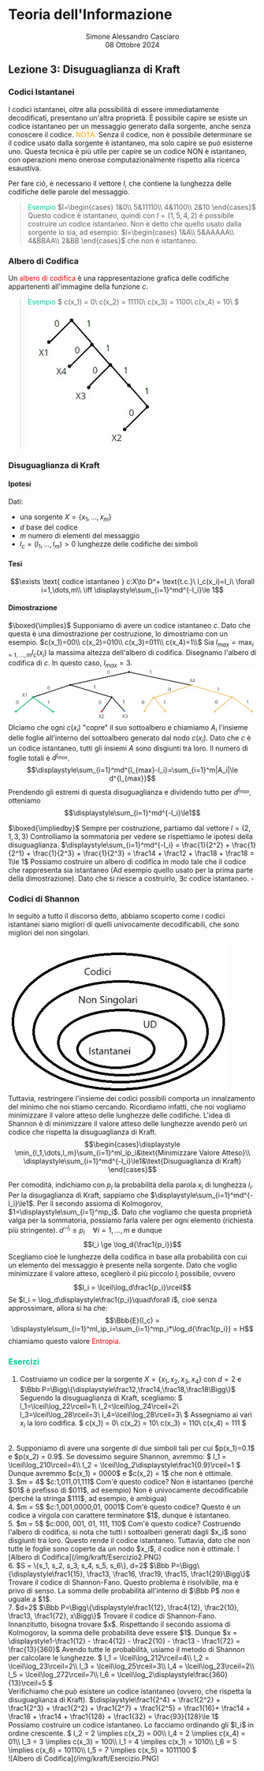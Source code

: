 # Teoria dell'Informazione
<html>
    <div align=center>
    Simone Alessandro Casciaro<br>
    08 Ottobre 2024
    </div>
</html>

## Lezione 3: Disuguaglianza di Kraft
### Codici Istantanei
I codici istantanei, oltre alla possibilità di essere immediatamente decodificati, presentano un'altra proprietà.
È possibile capire se esiste un codice istantaneo per un messaggio generato dalla sorgente, anche senza conoscere il codice.
<font color=orange> NOTA:</font> Senza il codice, non è possibile determinare se il codice usato dalla sorgente è istantaneo, ma solo capire se può esisterne uno. Questa tecnica è più utile per capire se un codice NON è istantaneo, con operazioni meno onerose computazionalmente rispetto alla ricerca esaustiva.

Per fare ciò, è necessario il vettore $l$, che contiene la lunghezza delle codifiche delle parole del messaggio.
> <font color=00cc99>Esempio</font>
$l=\begin{cases}
1&0\\
5&11110\\
4&1100\\
2&10
\end{cases}$
Questo codice è istantaneo, quindi con $l=(1,5,4,2)$ è possibile costruire un codice istantaneo. Non è detto che quello usato dalla sorgente lo sia, ad esempio:
$l=\begin{cases}
1&A\\
5&AAAAA\\
4&BBAA\\
2&BB
\end{cases}$
che non è istantaneo.

### Albero di Codifica
Un <font color=red>albero di codifica</font> è una rappresentazione grafica delle codifiche appartenenti all'immagine della funzione $c$.
> <font color=00cc99>Esempio</font>
$
c(x_1) = 0\\
c(x_2) = 11110\\
c(x_3) = 1100\\
c(x_4) = 10\\
$
![Albero di Codifica](/img/kraft/generico.png)
### Disuguaglianza di Kraft
#### Ipotesi
Dati: 
- una sorgente $X=\{x_1,\dots,x_m\}$
- $d$ base del codice
- $m$ numero di elementi del messaggio
- $l_c = (l_1,\dots,l_m) > 0$ lunghezze delle codifiche dei simboli

#### Tesi
$$\exists \text{ codice istantaneo } c:X\to D^+ \text{t.c.}\ l_c(x_i)=l_i\ \forall i=1,\dots,m\\
\iff \displaystyle\sum_{i=1}^md^{-l_i}\le 1$$

#### Dimostrazione
$\boxed{\implies}$
Supponiamo di avere un codice istantaneo $c$. Dato che questa è una dimostrazione per costruzione, lo dimostriamo con un esempio.
$c(x_1)=00\\
c(x_2)=010\\
c(x_3)=011\\
c(x_4)=1\\$
Sia $l_{max}=\displaystyle\max_{i=1,\dots,m}l_c(x_i)$ la massima altezza dell'albero di codifica. Disegnamo l'albero di codifica di $c$.
In questo caso, $l_{max} = 3$.
![](/img/kraft/kraft1.png)
DIciamo che ogni $c(x_i)$ "copre" il suo sottoalbero e chiamiamo $A_i$ l'insieme delle foglie all'interno del sottoalbero generato dal nodo $c(x_i)$. Dato che $c$ è un codice istantaneo, tutti gli insiemi $A$ sono disgiunti tra loro.
Il numero di foglie totali è $d^{l_{max}}$.
$$\displaystyle\sum_{i=1}^md^{l_{max}-l_i}=\sum_{i=1}^m|A_i|\le d^{l_{max}}$$ Prendendo gli estremi di questa disuguaglianza e dividendo tutto per $d^{l_{max}}$, otteniamo $$\displaystyle\sum_{i=1}^md^{-l_i}\le1$$

$\boxed{\impliedby}$
Sempre per costruzione, partiamo dal vettore $l = (2, 1, 3, 3)$
Controlliamo la sommatoria per vedere se rispettiamo le ipotesi della disuguaglianza.
$\displaystyle\sum_{i=1}^md^{-l_i} = \frac{1}{2^2} + \frac{1}{2^1} + \frac{1}{2^3} + \frac{1}{2^3} = \frac14 + \frac12 + \frac18 + \frac18 = 1\le 1$
Possiamo costruire un albero di codifica in modo tale che il codice che rappresenta sia istantaneo (Ad esempio quello usato per la prima parte della dimostrazione). Dato che si riesce a costruirlo, $\exists c$ codice istantaneo. $\square$

### Codici di Shannon
In seguito a tutto il discorso detto, abbiamo scoperto come i codici istantanei siano migliori di quelli univocamente decodificabili, che sono migliori dei non singolari.

![Albero di Codifica](/img/sottoinsiemi/Gerarchia.jpeg)
Tuttavia, restringere l'insieme dei codici possibili comporta un innalzamento del minimo che noi stiamo cercando. Ricordiamo infatti, che noi vogliamo minimizzare il valore atteso delle lunghezze delle codifiche.
L'idea di Shannon è di minimizzare il valore atteso delle lunghezze avendo però un codice che rispetta la disuguaglianza di Kraft.
$$\begin{cases}\displaystyle
\min_{l_1,\dots,l_m}\sum_{i=1}^ml_ip_i&\text{Minimizzare Valore Atteso}\\
\displaystyle\sum_{i=1}^md^{-l_i}\le1&\text{Disuguaglianza di Kraft}
\end{cases}$$

Per comodità, indichiamo con $p_i$ la probabilità della parola $x_i$ di lunghezza $l_i$.
Per la disugaglianza di Kraft, sappiamo che $\displaystyle\sum_{i=1}^md^{-l_i}\le1$. Per il secondo assioma di Kolmogorov, $1=\displaystyle\sum_{i=1}^mp_i$.
Dato che vogliamo che questa proprietà valga per la sommatoria, possiamo farla valere per ogni elemento (richiesta più stringente).
$d^{-l_i} \le p_i\quad\forall i=1,\dots,m$ e dunque
$$l_i \ge \log_d{\frac1{p_i}}$$ Scegliamo cioè le lunghezze della codifica in base alla probabilità con cui un elemento del messaggio è presente nella sorgente.
Dato che voglio minimizzare il valore atteso, sceglierò il più piccolo $l_i$ possibile, ovvero
$$l_i = \lceil\log_d\frac1{p_i}\rceil$$ Se $l_i = \log_d\displaystyle\frac1{p_i}\quad\forall i$, cioè senza approssimare, allora si ha che:
$$\Bbb{E}(l_c) = \displaystyle\sum_{i=1}^ml_ip_i=\sum_{i=1}^mp_i*\log_d{\frac1{p_i}} = H$$
chiamiamo questo valore <font color=red>Entropia</font>.
### <font color=00cc99>Esercizi</font>
1. Costruiamo un codice per la sorgente $X=\{x_1, x_2, x_3, x_4\}$ con $d=2$ e $\Bbb P=\Bigg\{\displaystyle\frac12,\frac14,\frac18,\frac18\Bigg\}$
Seguendo la disuguaglianza di Kraft, scegliamo:
$
l_1=\lceil\log_22\rceil=1\\
l_2=\lceil\log_24\rceil=2\\
l_3=\lceil\log_28\rceil=3\\
l_4=\lceil\log_28\rceil=3\\
$
Assegniamo ai vari $x_i$ la loro codifica.
$
c(x_1) = 0\\
c(x_2) = 10\\
c(x_3) = 110\\
c(x_4) = 111
$ 
<br>
2. Supponiamo di avere una sorgente di due simboli tali per cui $p(x_1)=0.1$ e $p(x_2) = 0.9$. Se dovessimo seguire Shannon, avremmo:
$
l_1 = \lceil\log_210\rceil=4\\
l_2 = \lceil\log_2\displaystyle\frac1{0.9}\rceil=1
$
Dunque avremmo $c(x_1) = 0000$ e $c(x_2) = 1$ che non è ottimale.
<br>
3. $m = 4$
$c:1,011,01,111$
Com'è questo codice?
Non è istantaneo (perché $01$ è prefisso di $011$, ad esempio)
Non è univocamente decodificabile (perché la stringa $111$, ad esempio, è ambigua)
<br>
4. $m = 5$
$c:1,001,0000,01, 0001$
Com'è questo codice?
Questo è un codice a virgola con carattere terminatore $1$, dunque è istantaneo.
<br>
5. $m = 5$
$c:000, 001, 01, 111, 110$
Com'è questo codice?
Costruendo l'albero di codifica, si nota che tutti i sottoalberi generati dagli $x_i$ sono disgiunti tra loro. Questo rende il codice istantaneo. Tuttavia, dato che non tutte le foglie sono coperte da un nodo $x_i$, il codice non è ottimale.
![Albero di Codifica](/img/kraft/Esercizio2.PNG)
<br>
6. $S = \{s_1, s_2, s_3, s_4, s_5, s_6\}, d=2$
$\Bbb P=\Bigg\{\displaystyle\frac1{15}, \frac13, \frac16, \frac19, \frac15, \frac1{29}\Bigg\}$
Trovare il codice di Shannon-Fano.
Questo problema è risolvibile, ma è privo di senso. La somma delle probabilità all'interno di $\Bbb P$ non è uguale a $1$.
<br>
7. $d=2$
$\Bbb P=\Bigg\{\displaystyle\frac1{12}, \frac4{12}, \frac2{10}, \frac13, \frac1{72}, x\Bigg\}$
Trovare il codice di Shannon-Fano.
Innanzitutto, bisogna trovare $x$. Rispettando il secondo assioma di Kolmogorov, la somma delle probabilità deve essere $1$. Dunque $x = \displaystyle1-\frac1{12} - \frac4{12} - \frac2{10} - \frac13 - \frac1{72} = \frac{13}{360}$
Avendo tutte le probabilità, usiamo il metodo di Shannon per calcolare le lunghezze.
$
l_1 = \lceil\log_212\rceil=4\\
l_2 = \lceil\log_23\rceil=2\\
l_3 = \lceil\log_25\rceil=3\\
l_4 = \lceil\log_23\rceil=2\\
l_5 = \lceil\log_272\rceil=7\\
l_6 = \lceil\log_2\displaystyle\frac{360}{13}\rceil=5
$<br>
Verifichiamo che può esistere un codice istantaneo (ovvero, che rispetta la disuguaglianza di Kraft).
$\displaystyle\frac1{2^4} + \frac1{2^2} + \frac1{2^3} + \frac1{2^2} + \frac1{2^7} + \frac1{2^5} = \frac1{16}+ \frac14 + \frac18 + \frac14 + \frac1{128} + \frac1{32} = \frac{93}{128}\le 1$<br>
Possiamo costruire un codice istantaneo.
Lo facciamo ordinando gli $l_i$ in ordine crescente.
$
l_2 = 2 \implies c(x_2) = 00\\
l_4 = 2 \implies c(x_4) = 01\\
l_3 = 3 \implies c(x_3) = 100\\
l_1 = 4 \implies c(x_1) = 1010\\
l_6 = 5 \implies c(x_6) = 10110\\
l_5 = 7 \implies c(x_5) = 1011100
$ <br>
![Albero di Codifica](/img/kraft/Esercizio.PNG)
